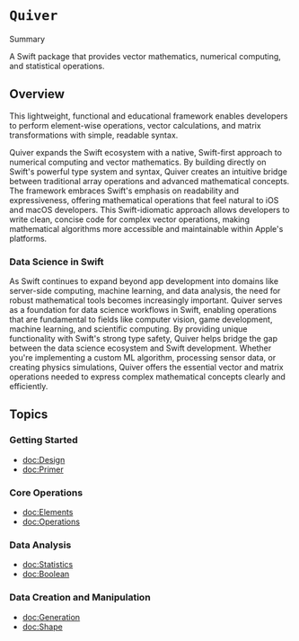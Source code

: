 # ``Quiver``

<!--@START_MENU_TOKEN@-->Summary<!--@END_MENU_TOKEN@-->

A Swift package that provides vector mathematics, numerical computing, and statistical operations.

## Overview

This lightweight, functional and educational framework enables developers to perform element-wise operations, vector calculations, and matrix transformations with simple, readable syntax.

Quiver expands the Swift ecosystem with a native, Swift-first approach to numerical computing and vector mathematics. By building directly on Swift's powerful type system and syntax, Quiver creates an intuitive bridge between traditional array operations and advanced mathematical concepts. The framework embraces Swift's emphasis on readability and expressiveness, offering mathematical operations that feel natural to iOS and macOS developers. This Swift-idiomatic approach allows developers to write clean, concise code for complex vector operations, making mathematical algorithms more accessible and maintainable within Apple's platforms.

### Data Science in Swift

As Swift continues to expand beyond app development into domains like server-side computing, machine learning, and data analysis, the need for robust mathematical tools becomes increasingly important. Quiver serves as a foundation for data science workflows in Swift, enabling operations that are fundamental to fields like computer vision, game development, machine learning, and scientific computing. By providing unique functionality with Swift's strong type safety, Quiver helps bridge the gap between the data science ecosystem and Swift development. Whether you're implementing a custom ML algorithm, processing sensor data, or creating physics simulations, Quiver offers the essential vector and matrix operations needed to express complex mathematical concepts clearly and efficiently.

## Topics

### Getting Started
- <doc:Design>
- <doc:Primer>

### Core Operations
- <doc:Elements>
- <doc:Operations>

### Data Analysis
- <doc:Statistics>
- <doc:Boolean>

### Data Creation and Manipulation
- <doc:Generation>
- <doc:Shape>
